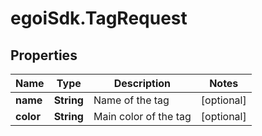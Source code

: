 # egoiSdk.TagRequest

## Properties
Name | Type | Description | Notes
------------ | ------------- | ------------- | -------------
**name** | **String** | Name of the tag | [optional] 
**color** | **String** | Main color of the tag | [optional] 


